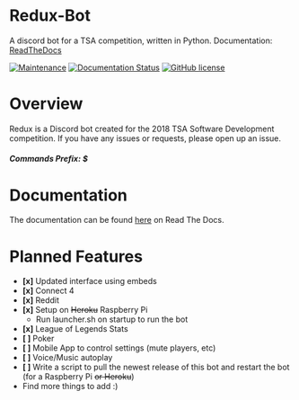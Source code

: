 # Redux-Bot
A discord bot for a TSA competition, written in Python.
Documentation: [ReadTheDocs](https://redux-bot.readthedocs.io/en/latest/)

[![Maintenance](https://img.shields.io/maintenance/yes/2017.svg)](https://GitHub.com/Naereen/StrapDown.js/graphs/commit-activity)
[![Documentation Status](https://readthedocs.org/projects/ansicolortags/badge/?version=latest)](http://ansicolortags.readthedocs.io/?badge=latest)
[![GitHub license](https://img.shields.io/github/license/Naereen/StrapDown.js.svg)](https://github.com/Naereen/StrapDown.js/blob/master/LICENSE)


# Overview
Redux is a Discord bot created for the 2018 TSA Software Development competition. If you have any issues or requests, please open up an issue.
##### Commands Prefix: $

# Documentation
The documentation can be found [here](https://redux.mttsa.club) on Read The Docs.

# Planned Features
* **[x]** Updated interface using embeds
* **[x]** Connect 4
* **[x]** Reddit
* **[x]** Setup on ~~Heroku~~ Raspberry Pi
  * Run launcher.sh on startup to run the bot
* **[x]** League of Legends Stats
* **[ ]** Poker
* **[ ]** Mobile App to control settings (mute players, etc)
* **[ ]** Voice/Music autoplay
* **[ ]** Write a script to pull the newest release of this bot and restart the bot (for a Raspberry Pi ~~or Heroku~~)
* Find more things to add :)
